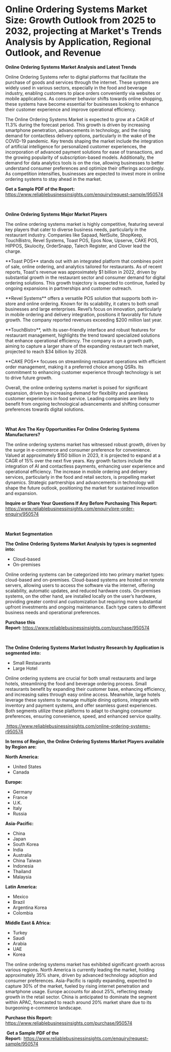 <p><h1>Online Ordering Systems Market Size: Growth Outlook from 2025 to 2032, projecting at Market's Trends Analysis by Application, Regional Outlook, and Revenue</h1></p><p><strong>Online Ordering Systems Market Analysis and Latest Trends</strong></p>
<p><p>Online Ordering Systems refer to digital platforms that facilitate the purchase of goods and services through the internet. These systems are widely used in various sectors, especially in the food and beverage industry, enabling customers to place orders conveniently via websites or mobile applications. As consumer behavior shifts towards online shopping, these systems have become essential for businesses looking to enhance their customer experience and improve operational efficiency.</p><p>The Online Ordering Systems Market is expected to grow at a CAGR of 11.3% during the forecast period. This growth is driven by increasing smartphone penetration, advancements in technology, and the rising demand for contactless delivery options, particularly in the wake of the COVID-19 pandemic. Key trends shaping the market include the integration of artificial intelligence for personalized customer experiences, the incorporation of advanced payment solutions for ease of transactions, and the growing popularity of subscription-based models. Additionally, the demand for data analytics tools is on the rise, allowing businesses to better understand consumer preferences and optimize their offerings accordingly. As competition intensifies, businesses are expected to invest more in online ordering systems to stay ahead in the market.</p></p>
<p><strong>Get a Sample PDF of the Report:&nbsp;</strong> <a href="https://www.reliablebusinessinsights.com/enquiry/request-sample/950574?utm_campaign=2238&utm_medium=2&utm_source=Github&utm_content=ia&utm_term=17042025&utm_id=online-ordering-systems">https://www.reliablebusinessinsights.com/enquiry/request-sample/950574</a></p>
<p>&nbsp;</p>
<p><strong>Online Ordering Systems Major Market Players</strong></p>
<p><p>The online ordering systems market is highly competitive, featuring several key players that cater to diverse business needs, particularly in the restaurant industry. Companies like Sapaad, NetSuite, ShopKeep, TouchBistro, Revel Systems, Toast POS, Epos Now, Upserve, CAKE POS, HIPPOS, Skulocity, OrderSnapp, Talech Register, and Clover lead the charge.</p><p>**Toast POS** stands out with an integrated platform that combines point of sale, online ordering, and analytics tailored for restaurants. As of recent reports, Toast's revenue was approximately $1 billion in 2022, driven by substantial growth in the restaurant sector and consumer demand for digital ordering solutions. This growth trajectory is expected to continue, fueled by ongoing expansions in partnerships and customer outreach.</p><p>**Revel Systems** offers a versatile POS solution that supports both in-store and online ordering. Known for its scalability, it caters to both small businesses and large enterprises. Revel’s focus on innovation, particularly in mobile ordering and delivery integration, positions it favorably for future growth. The company reported revenues exceeding $200 million last year.</p><p>**TouchBistro**, with its user-friendly interface and robust features for restaurant management, highlights the trend toward specialized solutions that enhance operational efficiency. The company is on a growth path, aiming to capture a larger share of the expanding restaurant tech market, projected to reach $34 billion by 2028.</p><p>**CAKE POS** focuses on streamlining restaurant operations with efficient order management, making it a preferred choice among QSRs. Its commitment to enhancing customer experience through technology is set to drive future growth.</p><p>Overall, the online ordering systems market is poised for significant expansion, driven by increasing demand for flexibility and seamless customer experiences in food service. Leading companies are likely to benefit from ongoing technological advancements and shifting consumer preferences towards digital solutions.</p></p>
<p>&nbsp;</p>
<p><strong>What Are The Key Opportunities For Online Ordering Systems Manufacturers?</strong></p>
<p><p>The online ordering systems market has witnessed robust growth, driven by the surge in e-commerce and consumer preference for convenience. Valued at approximately $150 billion in 2023, it is projected to expand at a CAGR of 15% over the next five years. Key growth factors include the integration of AI and contactless payments, enhancing user experience and operational efficiency. The increase in mobile ordering and delivery services, particularly in the food and retail sectors, is propelling market dynamics. Strategic partnerships and advancements in technology will shape the future outlook, positioning the market for sustained innovation and expansion.</p></p>
<p><strong>Inquire or Share Your Questions If Any Before Purchasing This Report:</strong> <a href="https://www.reliablebusinessinsights.com/enquiry/pre-order-enquiry/950574?utm_campaign=2238&utm_medium=2&utm_source=Github&utm_content=ia&utm_term=17042025&utm_id=online-ordering-systems">https://www.reliablebusinessinsights.com/enquiry/pre-order-enquiry/950574</a></p>
<p>&nbsp;</p>
<p><strong>Market Segmentation</strong></p>
<p><strong>The Online Ordering Systems Market Analysis by types is segmented into:</strong></p>
<p><ul><li>Cloud-based</li><li>On-premises</li></ul></p>
<p><p>Online ordering systems can be categorized into two primary market types: cloud-based and on-premises. Cloud-based systems are hosted on remote servers, allowing users to access the software via the internet, offering scalability, automatic updates, and reduced hardware costs. On-premises systems, on the other hand, are installed locally on the user’s hardware, providing greater control and customization but requiring more substantial upfront investments and ongoing maintenance. Each type caters to different business needs and operational preferences.</p></p>
<p><strong>Purchase this Report:&nbsp;</strong><a href="https://www.reliablebusinessinsights.com/purchase/950574?utm_campaign=2238&utm_medium=2&utm_source=Github&utm_content=ia&utm_term=17042025&utm_id=online-ordering-systems">https://www.reliablebusinessinsights.com/purchase/950574</a></p>
<p>&nbsp;</p>
<p><strong>The Online Ordering Systems Market Industry Research by Application is segmented into:</strong></p>
<p><ul><li>Small Restaurants</li><li>Large Hotel</li></ul></p>
<p><p>Online ordering systems are crucial for both small restaurants and large hotels, streamlining the food and beverage ordering process. Small restaurants benefit by expanding their customer base, enhancing efficiency, and increasing sales through easy online access. Meanwhile, large hotels leverage these systems to manage multiple dining options, integrate with inventory and payment systems, and offer seamless guest experiences. Both segments utilize these platforms to adapt to changing consumer preferences, ensuring convenience, speed, and enhanced service quality.</p></p>
<p><a href="https://www.reliablebusinessinsights.com/online-ordering-systems-r950574?utm_campaign=2238&utm_medium=2&utm_source=Github&utm_content=ia&utm_term=17042025&utm_id=online-ordering-systems">&nbsp;https://www.reliablebusinessinsights.com/online-ordering-systems-r950574</a></p>
<p><strong>In terms of Region, the Online Ordering Systems Market Players available by Region are:</strong></p>
<p>
    <p> <strong> North America: </strong>
        <ul>
            <li>United States</li>
            <li>Canada</li>
        </ul>
        </p> 
    <p> <strong> Europe: </strong>
        <ul>
            <li>Germany</li>
            <li>France</li>
            <li>U.K.</li>
            <li>Italy</li>
            <li>Russia</li>
        </ul>
        </p> 
    <p> <strong> Asia-Pacific: </strong>
        <ul>
            <li>China</li>
            <li>Japan</li>
            <li>South Korea</li>
            <li>India</li>
            <li>Australia</li>
            <li>China Taiwan</li>
            <li>Indonesia</li>
            <li>Thailand</li>
            <li>Malaysia</li>
        </ul>
        </p> 
    <p> <strong> Latin America: </strong>
        <ul>
            <li>Mexico</li>
            <li>Brazil</li>
            <li>Argentina Korea</li>
            <li>Colombia</li>
        </ul>
        </p> 
    <p> <strong> Middle East & Africa: </strong>
        <ul>
            <li>Turkey</li>
            <li>Saudi</li>
            <li>Arabia</li>
            <li>UAE</li>
            <li>Korea</li>
        </ul>
    </p>
    </p>
<p><p>The online ordering systems market has exhibited significant growth across various regions. North America is currently leading the market, holding approximately 35% share, driven by advanced technology adoption and consumer preferences. Asia-Pacific is rapidly expanding, expected to capture 30% of the market, fueled by rising internet penetration and smartphone usage. Europe accounts for about 25%, reflecting steady growth in the retail sector. China is anticipated to dominate the segment within APAC, forecasted to reach around 20% market share due to its burgeoning e-commerce landscape.</p></p>
<p><strong>Purchase this Report: </strong><a href="https://www.reliablebusinessinsights.com/purchase/950574?utm_campaign=2238&utm_medium=2&utm_source=Github&utm_content=ia&utm_term=17042025&utm_id=online-ordering-systems">https://www.reliablebusinessinsights.com/purchase/950574</a></p>
<p>&nbsp;<strong>Get a Sample PDF of the Report:&nbsp;&nbsp;</strong><a href="https://www.reliablebusinessinsights.com/enquiry/request-sample/950574?utm_campaign=2238&utm_medium=2&utm_source=Github&utm_content=ia&utm_term=17042025&utm_id=online-ordering-systems">https://www.reliablebusinessinsights.com/enquiry/request-sample/950574</a></p>
<p><strong></strong></p>
<p><p></p><p></p><p></p></p>